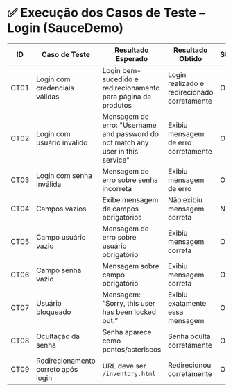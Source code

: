 # ✅ Execução dos Casos de Teste – Login (SauceDemo)

| ID   | Caso de Teste                          | Resultado Esperado                                | Resultado Obtido                                       | Status | Observações                       |
|------|----------------------------------------|---------------------------------------------------|--------------------------------------------------------|--------|----------------------------------|
| CT01 | Login com credenciais válidas          | Login bem-sucedido e redirecionamento para página de produtos                  | Login realizado e redirecionado corretamente                              | OK     | —                                |
| CT02 | Login com usuário inválido             | Mensagem de erro: "Username and password do not match any user in this service"                    | Exibiu mensagem de erro corretamente | OK     | —                                |
| CT03 | Login com senha inválida               | Mensagem de erro sobre senha incorreta                     | Exibiu mensagem de erro                                | OK     | —                                |
| CT04 | Campos vazios                          | Exibe mensagem de campos obrigatórios             | Não exibiu mensagem correta                               | NOK     | —                                |
| CT05 | Campo usuário vazio                    | Mensagem de erro sobre usuário obrigatório                  | Exibiu mensagem correta                                | OK     | —                                |
| CT06 | Campo senha vazio                      | Mensagem sobre campo obrigatório                  | Exibiu mensagem correta                                | OK     | —                                |
| CT07 | Usuário bloqueado                      | Mensagem: “Sorry, this user has been locked out.” | Exibiu exatamente essa mensagem                        | OK     | —                                |
| CT08 | Ocultação da senha                     | Senha aparece como pontos/asteriscos              | Senha oculta corretamente                              | OK     | —                                |
| CT09 | Redirecionamento correto após login    | URL deve ser `/inventory.html`                    | Redirecionou corretamente                              | OK     | —                                |

